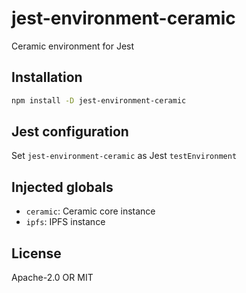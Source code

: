 # jest-environment-ceramic

Ceramic environment for Jest

## Installation

```sh
npm install -D jest-environment-ceramic
```

## Jest configuration

Set `jest-environment-ceramic` as Jest `testEnvironment`

## Injected globals

- `ceramic`: Ceramic core instance
- `ipfs`: IPFS instance

## License

Apache-2.0 OR MIT
